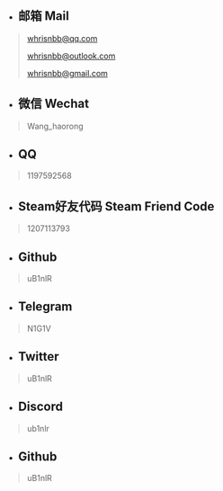 - ## 邮箱 Mail
> whrisnbb@qq.com
>
> whrisnbb@outlook.com
>
> whrisnbb@gmail.com

- ## 微信 Wechat
> Wang_haorong

- ## QQ
> 1197592568

- ## Steam好友代码 Steam Friend Code
> 1207113793

- ## Github
> uB1nlR

- ## Telegram
> N1G1V

- ## Twitter
> uB1nlR

- ## Discord
> ub1nlr

- ## Github
> uB1nlR